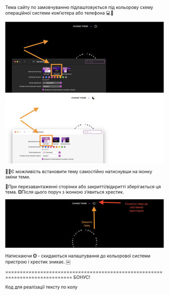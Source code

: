 Тема сайту по замовчуванню підлаштовується під кольорову схему операційної
системи комʼютера або телефона 💻📱

![alt](./readme/Pasted%20Graphic.jpg)
![alt text](./readme/Pasted%20Graphic%201.jpg)

🌙🌞Є можливість встановити тему самостійно натиснувши на іконку зміни теми.

🔄При перезавантаженні сторінки або закритті/відкритті зберігається ця тема.
❎Після цього поруч з іконкою з’явиться хрестик.

![alt text](./readme/Pasted%20Graphic%202.jpg)

Натискаючи ❎ - скидаються налаштування до кольорової системи пристрою і хрестик
зникає. ￼

=============================================================================
БОНУС!

Код для реалізації тексту по колу
